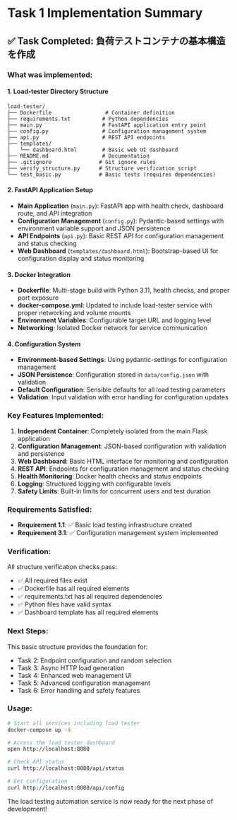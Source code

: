 # Task 1 Implementation Summary

## ✅ Task Completed: 負荷テストコンテナの基本構造を作成

### What was implemented:

#### 1. Load-tester Directory Structure
```
load-tester/
├── Dockerfile                 # Container definition
├── requirements.txt          # Python dependencies
├── main.py                   # FastAPI application entry point
├── config.py                 # Configuration management system
├── api.py                    # REST API endpoints
├── templates/
│   └── dashboard.html        # Basic web UI dashboard
├── README.md                 # Documentation
├── .gitignore               # Git ignore rules
├── verify_structure.py      # Structure verification script
└── test_basic.py            # Basic tests (requires dependencies)
```

#### 2. FastAPI Application Setup
- **Main Application** (`main.py`): FastAPI app with health check, dashboard route, and API integration
- **Configuration Management** (`config.py`): Pydantic-based settings with environment variable support and JSON persistence
- **API Endpoints** (`api.py`): Basic REST API for configuration management and status checking
- **Web Dashboard** (`templates/dashboard.html`): Bootstrap-based UI for configuration display and status monitoring

#### 3. Docker Integration
- **Dockerfile**: Multi-stage build with Python 3.11, health checks, and proper port exposure
- **docker-compose.yml**: Updated to include load-tester service with proper networking and volume mounts
- **Environment Variables**: Configurable target URL and logging level
- **Networking**: Isolated Docker network for service communication

#### 4. Configuration System
- **Environment-based Settings**: Using pydantic-settings for configuration management
- **JSON Persistence**: Configuration stored in `data/config.json` with validation
- **Default Configuration**: Sensible defaults for all load testing parameters
- **Validation**: Input validation with error handling for configuration updates

### Key Features Implemented:

1. **Independent Container**: Completely isolated from the main Flask application
2. **Configuration Management**: JSON-based configuration with validation and persistence
3. **Web Dashboard**: Basic HTML interface for monitoring and configuration
4. **REST API**: Endpoints for configuration management and status checking
5. **Health Monitoring**: Docker health checks and status endpoints
6. **Logging**: Structured logging with configurable levels
7. **Safety Limits**: Built-in limits for concurrent users and test duration

### Requirements Satisfied:

- **Requirement 1.1**: ✅ Basic load testing infrastructure created
- **Requirement 3.1**: ✅ Configuration management system implemented

### Verification:

All structure verification checks pass:
- ✅ All required files exist
- ✅ Dockerfile has all required elements  
- ✅ requirements.txt has all required dependencies
- ✅ Python files have valid syntax
- ✅ Dashboard template has all required elements

### Next Steps:

This basic structure provides the foundation for:
- Task 2: Endpoint configuration and random selection
- Task 3: Async HTTP load generation  
- Task 4: Enhanced web management UI
- Task 5: Advanced configuration management
- Task 6: Error handling and safety features

### Usage:

```bash
# Start all services including load tester
docker-compose up -d

# Access the load tester dashboard
open http://localhost:8080

# Check API status
curl http://localhost:8080/api/status

# Get configuration
curl http://localhost:8080/api/config
```

The load testing automation service is now ready for the next phase of development!